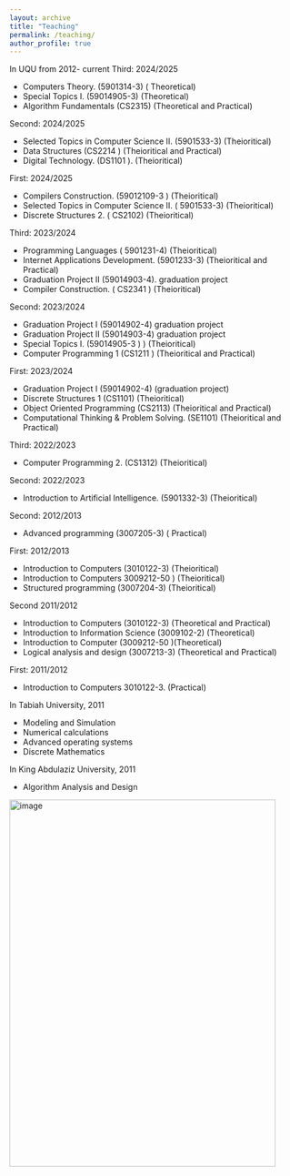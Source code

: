 ```yaml
---
layout: archive
title: "Teaching"
permalink: /teaching/
author_profile: true
---
```


In UQU from 2012- current
Third: 2024/2025
-	Computers Theory. (5901314-3)   ( Theoretical)
-	Special Topics I.  (59014905-3)   (Theoretical)
-	Algorithm Fundamentals (CS2315)  (Theoretical and Practical)

Second: 2024/2025
-	Selected Topics in Computer Science II. (5901533-3)  (Theioritical)
-	Data Structures (CS2214 ) (Theioritical and Practical)
-	Digital Technology. (DS1101 ). (Theioritical)

First: 2024/2025
-	Compilers Construction. (59012109-3 ) (Theioritical)
-	Selected Topics in Computer Science II. ( 5901533-3) (Theioritical)
-	Discrete Structures 2. ( CS2102) (Theioritical)

Third: 2023/2024
-	Programming Languages ( 5901231-4)  (Theioritical)
-	Internet Applications Development. (5901233-3) (Theioritical and Practical)
-	Graduation Project II (59014903-4).  graduation project
-	Compiler Construction. ( CS2341 ) (Theioritical)

Second: 2023/2024
-	Graduation Project I (59014902-4) graduation project
-	Graduation Project II (59014903-4) graduation project
-	Special Topics I. (59014905-3 ) ) (Theioritical)
-	Computer Programming 1 (CS1211 ) (Theioritical and Practical)

First: 2023/2024
-	Graduation Project I (59014902-4) (graduation project) 
-	Discrete Structures 1 (CS1101) (Theioritical)
-	Object Oriented Programming (CS2113) (Theioritical and Practical)
-	Computational Thinking & Problem Solving. (SE1101) (Theioritical and Practical)

Third: 2022/2023
-	Computer Programming 2. (CS1312) (Theioritical)

Second: 2022/2023
-	Introduction to Artificial Intelligence. (5901332-3) (Theioritical)


Second: 2012/2013
-	Advanced programming (3007205-3) ( Practical)

First: 2012/2013
-	Introduction to Computers (3010122-3)  (Theioritical)
-	Introduction to Computers 3009212-50 )  (Theioritical)
-	Structured programming (3007204-3)  (Theioritical)

Second 2011/2012
-	Introduction to Computers (3010122-3) (Theoretical and Practical)
-	Introduction to Information Science (3009102-2)  (Theoretical)
-	Introduction to Computer (3009212-50 )(Theoretical)
-	Logical analysis and design  (3007213-3) (Theoretical and Practical)


First: 2011/2012
-	Introduction to Computers 3010122-3. (Practical)


In Tabiah University, 2011
- Modeling and Simulation
- Numerical calculations
- Advanced operating systems
- Discrete Mathematics

In King Abdulaziz University, 2011
- Algorithm Analysis and Design

<img width="468" height="645" alt="image" src="https://github.com/user-attachments/assets/d5cf8519-fb9d-4f4f-87fb-4eba62e1223e" />


